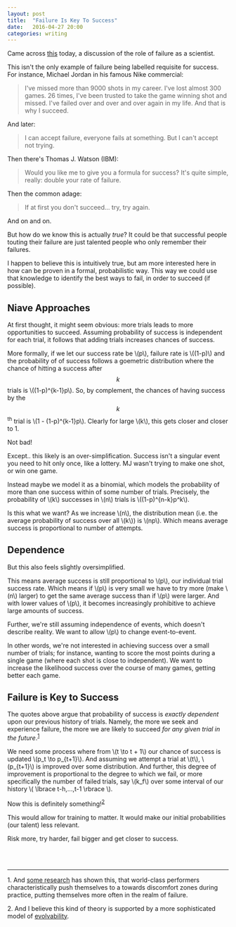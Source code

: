 ```yaml
---
layout: post
title:  "Failure Is Key To Success"
date:   2016-04-27 20:00
categories: writing
---
```


Came across [this](http://www.nature.com/naturejobs/2010/101118/pdf/nj7322-467a.pdf) today, a discussion
of the role of failure as a scientist.

This isn't the only example of failure being labelled requisite for success. For instance, Michael Jordan in his famous Nike commercial:

>I've missed more than 9000 shots in my career. I've lost almost 300 games. 26 times, I've been trusted to take the game winning shot and missed. I've failed over and over and over again in my life. And that is why I succeed.

And later:

>I can accept failure, everyone fails at something. But I can't accept not trying.

Then there's Thomas J. Watson (IBM):

>Would you like me to give you a formula for success? It's quite simple, really: double your rate of failure.

Then the common adage:

>If at first you don't succeed... try, try again.

And on and on. 

But how do we know this is actually *true*? It could be that successful people touting their failure are just talented people who only remember their failures.

I happen to believe this is intuitively true, but am more interested here in how can be proven in a  formal, probabilistic way. This way we could use that knowledge to identify the best ways to fail, in order to succeed (if possible). 

## Niave Approaches

At first thought, it might seem obvious: more trials leads to more opportunities to succeed. Assuming probability of success is independent for each trial, it follows that adding trials increases chances of success.

More formally, if we let our success rate be \\(p\\), failure rate is \\((1-p)\\) and the probability of of success follows a goemetric distribution where the chance of hitting a success after $$k$$ trials is \\((1-p)^{k-1}p\\). So, by complement, the chances of having success by the $$k$$<sup>th</sup> trial is \\(1 - (1-p)^{k-1}p\\). Clearly for large \\(k\\), this gets closer and closer to 1. 

Not bad!  

Except.. this likely is an over-simplification. Success isn't a singular event you need to hit only once, like a lottery. MJ wasn't trying to make one shot, or win one game.

Instead maybe we model it as a binomial, which models the probability of more than one success within of some number of trials. Precisely, the probability of \\(k\\) successes in \\(n\\) trials is \\((1-p)^{n-k}p^k\\).

Is this what we want? As we increase \\(n\\), the distribution mean (i.e. the average probability of success over all \\(k\\)) is \\(np\\). Which means average success is proportional to number of attempts.

## Dependence

But this also feels slightly oversimplified.  

This means average success is still proportional to \\(p\\), our individual trial success rate. Which means if \\(p\\) is very small we have to try more (make \\(n\\) larger) to get the same average success than if \\(p\\) were larger. And with lower values of \\(p\\), it becomes increasingly prohibitive to achieve large amounts of success.

Further, we're still assuming independence of events, which doesn't describe reality. We want to allow \\(p\\) to change event-to-event.

In other words, we're not interested in achieving success over a small number of trials; for instance, wanting to score the most points during a single game (where each shot is close to independent). We want to increase the likelihood success over the course of many games, getting better each game. 

## Failure is Key to Success

The quotes above argue that probability of success is *exactly dependent* upon our previous history of trials. Namely, the more we seek and experience failure, the more we are likely to succeed _for any given trial in the future_.<sup id="a1">[1](#f1)</sup>

We need some process where from \\(t \to t + 1\\) our chance of success is updated \\(p\_t \to p\_{t+1}\\). And assuming we attempt a trial at \\(t\\), \\(p\_{t+1}\\) is improved over some distribution. And further, this degree of improvement is proportional to the degree to which we fail, or more specifically the number of failed trials, say \\(k_f\\) over some interval of our history \\( \lbrace t-h,...,t-1 \rbrace \\).

Now this is definitely something!<sup id="a2">[2](#f2)</sup>

This would allow for training to matter. It would make our initial probabilities (our talent) less relevant. 

Risk more, try harder, fail bigger and get closer to success.  



<br>
<br>

-------
<!---
<sup id="a1">[1](#f1)</sup>
<a name="f1">1.</a> Aristotle said: "Excellence is an art won by training and habituation. We do not act rightly because we have virtue or excellence, but we rather have those because we have acted rightly. We are what we repeatedly do. Excellence, then, is not an act but a habit." In this context, I take this to mean: success is not an event; it is some indication, some sign, of an underlying practice/ habit. [Return.](#a1)


In other words, taking this model literally we would have to assume MJ was naturally talented from the start (had a high probability of success for each trial) since his success wouldn't have been possible if he.

And further, looking at Watson's quote, he recommends doubling your rate of failure. Assuming he means doubling your average rate of failure \\(n(1-p) \to 2n(1-p)\\), this is the same as doubling your number of trials (since we wouldn't want to touch the individual failure rate<sup id="a2">[2](#f2)</sup>). This does double our success rate since \\(np\\) would become \\(2np\\); but still lies the issue that at small values of \\(p\\) a level of (average) success is more and more unlikely. Which in turn implies that inherent ability/ talent, that which determines our initial individual success rate, is highly limiting, and to a large degree determines our outcomes.

<a name="f2">2.</a> Doubling your individual trial rate of failure would decrease your individual trial success rate to \\(2p - 1\\).
    \\[q + p = 1 \to q' + p' = 1\\]
    \\[q' = 2q = 2(1 - p)\\]
    \\[p' = 1 - q' = 1 - 2(1 - p) = 2p - 1.\\]
    Which means if your success rate is even a tad under 50/50, you'll never succeed: \\((2(0.49) - 1)\_+ \to 0 \\). [Return.](#a2)
-->

<a name="f1">1.</a> And [some research](http://nautil.us/issue/35/boundaries/not-all-practice-makes-perfect) has shown this, that world-class performers characteristically push themselves to a towards discomfort zones during practice, putting themselves more often in the realm of failure. 

<a name="f2">2.</a> And I believe this kind of theory is supported by a more sophisticated model of [evolvability](https://dash.harvard.edu/bitstream/handle/1/2643031/Valiant_Evolvability.pdf). 
